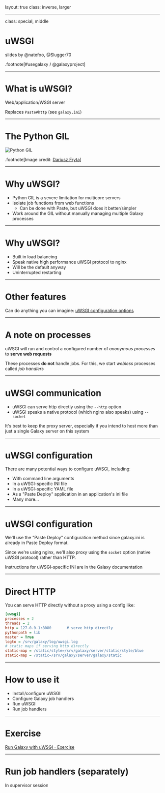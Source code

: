 layout: true
class: inverse, larger

---
class: special, middle
# uWSGI

slides by @natefoo, @Slugger70

.footnote[\#usegalaxy / @galaxyproject]

---
# What is uWSGI?

Web/application/WSGI server

Replaces `Paste#http` (see `galaxy.ini`)

---
# The Python GIL

![Python GIL](https://lh4.googleusercontent.com/HXDr4afwx28XEZgogOWBMEcaU0updIy_BsRqOnq7kaGVq3kEyXMlwmrDTvi9ZlMRI7fdW4TT5sPO4z_9kSVxlhrUznOdvK_rHQtP6pfic8ABrVcm3lOWPEoMH8sDKK2fMhw1YLI)

.footnote[Image credit: [Dariusz Fryta](http://www.tivix.com/blog/lets-go-python/)]

---
# Why uWSGI?

- Python GIL is a severe limitation for multicore servers
- Isolate job functions from web functions
  - Can be done with Paste, but uWSGI does it better/simpler
- Work around the GIL without manually managing multiple Galaxy processes

---
# Why uWSGI?

- Built in load balancing
- Speak native high performance uWSGI protocol to nginx
- Will be the default anyway
- Uninterrupted restarting

---
# Other features

Can do anything you can imagine: [uWSGI configuration options](http://uwsgi-docs.readthedocs.io/en/latest/Options.html)

---
# A note on processes

uWSGI will run and control a configured number of *anonymous processes* to **serve web requests**

These processes **do not** handle jobs. For this, we start *webless* processes called *job handlers*

---
# uWSGI communication

- uWSGI can serve http directly using the `--http` option
- uWSGI speaks a native protocol (which nginx also speaks) using `--socket`

It's best to keep the proxy server, especially if you intend to host more than just a single Galaxy server on this system

---
# uWSGI configuration

There are many potential ways to configure uWSGI, including:

- With command line arguments
- In a uWSGI-specific INI file
- In a uWSGI-specific YAML file
- As a "Paste Deploy" application in an application's ini file
- Many more...

---
# uWSGI configuration

We'll use the "Paste Deploy" configuration method since galaxy.ini is already in Paste Deploy format.

Since we're using nginx, we'll also proxy using the `socket` option (native uWSGI protocol) rather than HTTP.

Instructions for uWSGI-specific INI are in the Galaxy documentation

---
# Direct HTTP

You can serve HTTP directly without a proxy using a config like:

```ini
[uwsgi]
processes = 2
threads = 2
http = 127.0.0.1:8080       # serve http directly
pythonpath = lib
master = True
logto = /srv/galaxy/log/uwsgi.log
# static maps if serving http directly
static-map = /static/style=/srv/galaxy/server/static/style/blue
static-map = /static=/srv/galaxy/server/galaxy/static
```

---
# How to use it

- Install/configure uWSGI
- Configure Galaxy job handlers
- Run uWSGI
- Run job handlers

---
# Exercise

[Run Galaxy with uWSGI - Exercise](https://github.com/gvlproject/dagobah-training/blob/master/sessions/10-uwsgi/ex1-uwsgi.md)

---
# Run job handlers (separately)

In supervisor session

